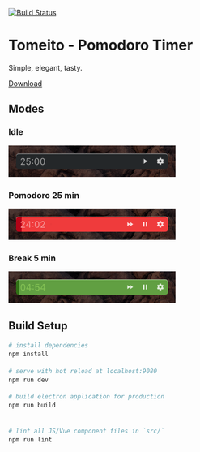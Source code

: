 [![Build Status](https://travis-ci.org/singuerinc/tomeito.svg?branch=master)](https://travis-ci.org/singuerinc/tomeito)

# Tomeito - Pomodoro Timer

Simple, elegant, tasty.

[Download](https://github.com/singuerinc/tomeito/releases)

## Modes

### Idle

![Idle](./art/idle.png)

### Pomodoro 25 min

![Pomodoro](./art/pomodoro.png)

### Break 5 min

![Break](./art/break.png)

## Build Setup

```bash
# install dependencies
npm install

# serve with hot reload at localhost:9080
npm run dev

# build electron application for production
npm run build


# lint all JS/Vue component files in `src/`
npm run lint
```
